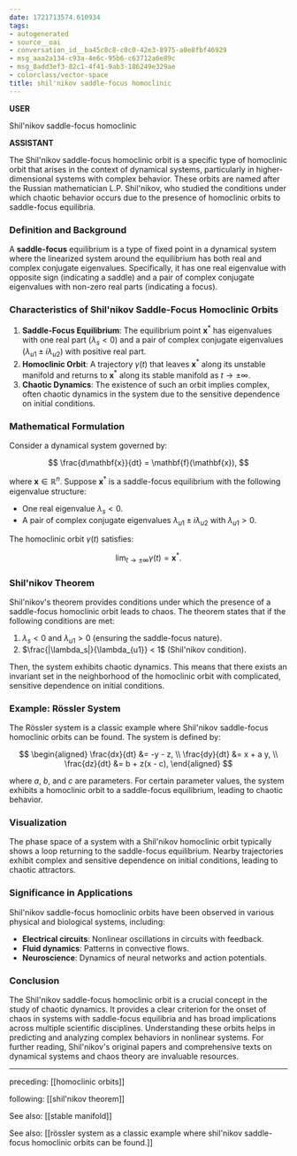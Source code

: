```yaml
---
date: 1721713574.610934
tags:
- autogenerated
- source__oai
- conversation_id__ba45c0c8-c0c0-42e3-8975-a0e8fbf46929
- msg_aaa2a134-c93a-4e6c-95b6-c63712a6e89c
- msg_8add3ef3-82c1-4f41-9ab3-186249e329ae
- colorclass/vector-space
title: shil'nikov saddle-focus homoclinic
---
```


**USER**

Shil'nikov saddle-focus homoclinic


**ASSISTANT**

The Shil'nikov saddle-focus homoclinic orbit is a specific type of homoclinic orbit that arises in the context of dynamical systems, particularly in higher-dimensional systems with complex behavior. These orbits are named after the Russian mathematician L.P. Shil'nikov, who studied the conditions under which chaotic behavior occurs due to the presence of homoclinic orbits to saddle-focus equilibria.

### Definition and Background

A **saddle-focus** equilibrium is a type of fixed point in a dynamical system where the linearized system around the equilibrium has both real and complex conjugate eigenvalues. Specifically, it has one real eigenvalue with opposite sign (indicating a saddle) and a pair of complex conjugate eigenvalues with non-zero real parts (indicating a focus).

### Characteristics of Shil'nikov Saddle-Focus Homoclinic Orbits

1. **Saddle-Focus Equilibrium**: The equilibrium point $\mathbf{x}^*$ has eigenvalues with one real part ($\lambda_s < 0$) and a pair of complex conjugate eigenvalues ($\lambda_{u1} \pm i \lambda_{u2}$) with positive real part.
2. **Homoclinic Orbit**: A trajectory $\gamma(t)$ that leaves $\mathbf{x}^*$ along its unstable manifold and returns to $\mathbf{x}^*$ along its stable manifold as $t \to \pm\infty$.
3. **Chaotic Dynamics**: The existence of such an orbit implies complex, often chaotic dynamics in the system due to the sensitive dependence on initial conditions.

### Mathematical Formulation

Consider a dynamical system governed by:

$$
\frac{d\mathbf{x}}{dt} = \mathbf{f}(\mathbf{x}),
$$

where $\mathbf{x} \in \mathbb{R}^n$. Suppose $\mathbf{x}^*$ is a saddle-focus equilibrium with the following eigenvalue structure:
- One real eigenvalue $\lambda_s < 0$.
- A pair of complex conjugate eigenvalues $\lambda_{u1} \pm i \lambda_{u2}$ with $\lambda_{u1} > 0$.

The homoclinic orbit $\gamma(t)$ satisfies:

$$
\lim_{t \to \pm\infty} \gamma(t) = \mathbf{x}^*.
$$

### Shil'nikov Theorem

Shil'nikov's theorem provides conditions under which the presence of a saddle-focus homoclinic orbit leads to chaos. The theorem states that if the following conditions are met:

1. $\lambda_s < 0$ and $\lambda_{u1} > 0$ (ensuring the saddle-focus nature).
2. $\frac{|\lambda_s|}{\lambda_{u1}} < 1$ (Shil'nikov condition).

Then, the system exhibits chaotic dynamics. This means that there exists an invariant set in the neighborhood of the homoclinic orbit with complicated, sensitive dependence on initial conditions.

### Example: Rössler System

The Rössler system is a classic example where Shil'nikov saddle-focus homoclinic orbits can be found. The system is defined by:

$$
\begin{aligned}
\frac{dx}{dt} &= -y - z, \\
\frac{dy}{dt} &= x + a y, \\
\frac{dz}{dt} &= b + z(x - c),
\end{aligned}
$$

where $a$, $b$, and $c$ are parameters. For certain parameter values, the system exhibits a homoclinic orbit to a saddle-focus equilibrium, leading to chaotic behavior.

### Visualization

The phase space of a system with a Shil'nikov homoclinic orbit typically shows a loop returning to the saddle-focus equilibrium. Nearby trajectories exhibit complex and sensitive dependence on initial conditions, leading to chaotic attractors.

### Significance in Applications

Shil'nikov saddle-focus homoclinic orbits have been observed in various physical and biological systems, including:
- **Electrical circuits**: Nonlinear oscillations in circuits with feedback.
- **Fluid dynamics**: Patterns in convective flows.
- **Neuroscience**: Dynamics of neural networks and action potentials.

### Conclusion

The Shil'nikov saddle-focus homoclinic orbit is a crucial concept in the study of chaotic dynamics. It provides a clear criterion for the onset of chaos in systems with saddle-focus equilibria and has broad implications across multiple scientific disciplines. Understanding these orbits helps in predicting and analyzing complex behaviors in nonlinear systems. For further reading, Shil'nikov's original papers and comprehensive texts on dynamical systems and chaos theory are invaluable resources.


---

preceding: [[homoclinic orbits]]  


following: [[shil'nikov theorem]]

See also: [[stable manifold]]


See also: [[rössler system as a classic example where shil'nikov saddle-focus homoclinic orbits can be found.]]